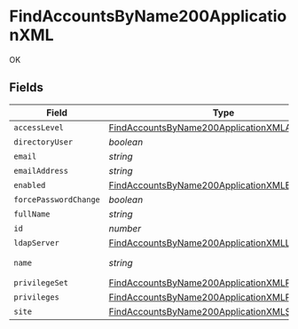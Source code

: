 # FindAccountsByName200ApplicationXML

OK


## Fields

| Field                                                                                                                         | Type                                                                                                                          | Required                                                                                                                      | Description                                                                                                                   | Example                                                                                                                       |
| ----------------------------------------------------------------------------------------------------------------------------- | ----------------------------------------------------------------------------------------------------------------------------- | ----------------------------------------------------------------------------------------------------------------------------- | ----------------------------------------------------------------------------------------------------------------------------- | ----------------------------------------------------------------------------------------------------------------------------- |
| `accessLevel`                                                                                                                 | [FindAccountsByName200ApplicationXMLAccessLevel](../../models/operations/findaccountsbyname200applicationxmlaccesslevel.md)   | :heavy_minus_sign:                                                                                                            | N/A                                                                                                                           |                                                                                                                               |
| `directoryUser`                                                                                                               | *boolean*                                                                                                                     | :heavy_minus_sign:                                                                                                            | N/A                                                                                                                           |                                                                                                                               |
| `email`                                                                                                                       | *string*                                                                                                                      | :heavy_minus_sign:                                                                                                            | N/A                                                                                                                           | john.smith@company.com                                                                                                        |
| `emailAddress`                                                                                                                | *string*                                                                                                                      | :heavy_minus_sign:                                                                                                            | N/A                                                                                                                           | john.smith@company.com                                                                                                        |
| `enabled`                                                                                                                     | [FindAccountsByName200ApplicationXMLEnabled](../../models/operations/findaccountsbyname200applicationxmlenabled.md)           | :heavy_minus_sign:                                                                                                            | N/A                                                                                                                           |                                                                                                                               |
| `forcePasswordChange`                                                                                                         | *boolean*                                                                                                                     | :heavy_minus_sign:                                                                                                            | N/A                                                                                                                           |                                                                                                                               |
| `fullName`                                                                                                                    | *string*                                                                                                                      | :heavy_minus_sign:                                                                                                            | N/A                                                                                                                           | John Smith                                                                                                                    |
| `id`                                                                                                                          | *number*                                                                                                                      | :heavy_minus_sign:                                                                                                            | N/A                                                                                                                           | 1                                                                                                                             |
| `ldapServer`                                                                                                                  | [FindAccountsByName200ApplicationXMLLdapServer](../../models/operations/findaccountsbyname200applicationxmlldapserver.md)     | :heavy_minus_sign:                                                                                                            | N/A                                                                                                                           |                                                                                                                               |
| `name`                                                                                                                        | *string*                                                                                                                      | :heavy_check_mark:                                                                                                            | Name of the account                                                                                                           | John Smith                                                                                                                    |
| `privilegeSet`                                                                                                                | [FindAccountsByName200ApplicationXMLPrivilegeSet](../../models/operations/findaccountsbyname200applicationxmlprivilegeset.md) | :heavy_minus_sign:                                                                                                            | N/A                                                                                                                           |                                                                                                                               |
| `privileges`                                                                                                                  | [FindAccountsByName200ApplicationXMLPrivileges](../../models/operations/findaccountsbyname200applicationxmlprivileges.md)     | :heavy_minus_sign:                                                                                                            | N/A                                                                                                                           |                                                                                                                               |
| `site`                                                                                                                        | [FindAccountsByName200ApplicationXMLSite](../../models/operations/findaccountsbyname200applicationxmlsite.md)                 | :heavy_minus_sign:                                                                                                            | N/A                                                                                                                           |                                                                                                                               |